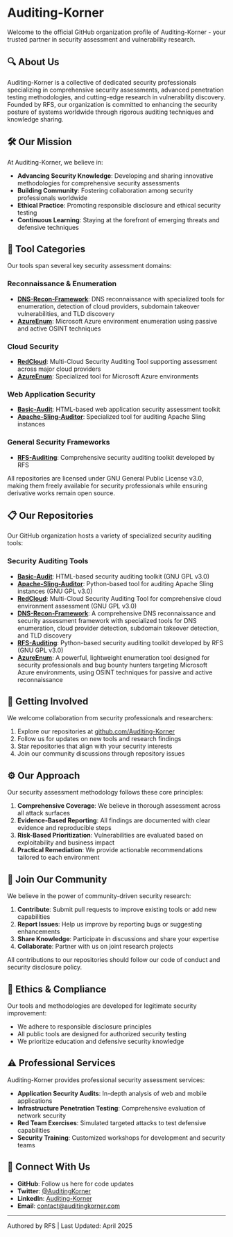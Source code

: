 # Auditing-Korner

Welcome to the official GitHub organization profile of Auditing-Korner - your trusted partner in security assessment and vulnerability research.

## 🔍 About Us

Auditing-Korner is a collective of dedicated security professionals specializing in comprehensive security assessments, advanced penetration testing methodologies, and cutting-edge research in vulnerability discovery. Founded by RFS, our organization is committed to enhancing the security posture of systems worldwide through rigorous auditing techniques and knowledge sharing.

## 🛠️ Our Mission

At Auditing-Korner, we believe in:

- **Advancing Security Knowledge**: Developing and sharing innovative methodologies for comprehensive security assessments
- **Building Community**: Fostering collaboration among security professionals worldwide
- **Ethical Practice**: Promoting responsible disclosure and ethical security testing
- **Continuous Learning**: Staying at the forefront of emerging threats and defensive techniques

## 🔧 Tool Categories

Our tools span several key security assessment domains:

### Reconnaissance & Enumeration
- [**DNS-Recon-Framework**](https://github.com/Auditing-Korner/DNS-Recon-Framework): DNS reconnaissance with specialized tools for enumeration, detection of cloud providers, subdomain takeover vulnerabilities, and TLD discovery
- [**AzureEnum**](https://github.com/Auditing-Korner/AzureEnum): Microsoft Azure environment enumeration using passive and active OSINT techniques

### Cloud Security
- [**RedCloud**](https://github.com/Auditing-Korner/RedCloud): Multi-Cloud Security Auditing Tool supporting assessment across major cloud providers
- [**AzureEnum**](https://github.com/Auditing-Korner/AzureEnum): Specialized tool for Microsoft Azure environments

### Web Application Security
- [**Basic-Audit**](https://github.com/Auditing-Korner/Basic-Audit): HTML-based web application security assessment toolkit
- [**Apache-Sling-Auditor**](https://github.com/Auditing-Korner/Apache-Sling-Auditor): Specialized tool for auditing Apache Sling instances

### General Security Frameworks
- [**RFS-Auditing**](https://github.com/Auditing-Korner/RFS-Auditing): Comprehensive security auditing toolkit developed by RFS

All repositories are licensed under GNU General Public License v3.0, making them freely available for security professionals while ensuring derivative works remain open source.

## 📋 Our Repositories

Our GitHub organization hosts a variety of specialized security auditing tools:

### Security Auditing Tools
- [**Basic-Audit**](https://github.com/Auditing-Korner/Basic-Audit): HTML-based security auditing toolkit (GNU GPL v3.0)
- [**Apache-Sling-Auditor**](https://github.com/Auditing-Korner/Apache-Sling-Auditor): Python-based tool for auditing Apache Sling instances (GNU GPL v3.0)
- [**RedCloud**](https://github.com/Auditing-Korner/RedCloud): Multi-Cloud Security Auditing Tool for comprehensive cloud environment assessment (GNU GPL v3.0)
- [**DNS-Recon-Framework**](https://github.com/Auditing-Korner/DNS-Recon-Framework): A comprehensive DNS reconnaissance and security assessment framework with specialized tools for DNS enumeration, cloud provider detection, subdomain takeover detection, and TLD discovery
- [**RFS-Auditing**](https://github.com/Auditing-Korner/RFS-Auditing): Python-based security auditing toolkit developed by RFS (GNU GPL v3.0)
- [**AzureEnum**](https://github.com/Auditing-Korner/AzureEnum): A powerful, lightweight enumeration tool designed for security professionals and bug bounty hunters targeting Microsoft Azure environments, using OSINT techniques for passive and active reconnaissance

## 🚀 Getting Involved

We welcome collaboration from security professionals and researchers:

1. Explore our repositories at [github.com/Auditing-Korner](https://github.com/Auditing-Korner)
2. Follow us for updates on new tools and research findings
3. Star repositories that align with your security interests
4. Join our community discussions through repository issues

## ⚙️ Our Approach

Our security assessment methodology follows these core principles:

1. **Comprehensive Coverage**: We believe in thorough assessment across all attack surfaces
2. **Evidence-Based Reporting**: All findings are documented with clear evidence and reproducible steps
3. **Risk-Based Prioritization**: Vulnerabilities are evaluated based on exploitability and business impact
4. **Practical Remediation**: We provide actionable recommendations tailored to each environment

## 📝 Join Our Community

We believe in the power of community-driven security research:

1. **Contribute**: Submit pull requests to improve existing tools or add new capabilities
2. **Report Issues**: Help us improve by reporting bugs or suggesting enhancements
3. **Share Knowledge**: Participate in discussions and share your expertise
4. **Collaborate**: Partner with us on joint research projects

All contributions to our repositories should follow our code of conduct and security disclosure policy.

## 📜 Ethics & Compliance

Our tools and methodologies are developed for legitimate security improvement:

- We adhere to responsible disclosure principles
- All public tools are designed for authorized security testing
- We prioritize education and defensive security knowledge

## ⚠️ Professional Services

Auditing-Korner provides professional security assessment services:

- **Application Security Audits**: In-depth analysis of web and mobile applications
- **Infrastructure Penetration Testing**: Comprehensive evaluation of network security
- **Red Team Exercises**: Simulated targeted attacks to test defensive capabilities
- **Security Training**: Customized workshops for development and security teams

## 🔗 Connect With Us

- **GitHub**: Follow us here for code updates
- **Twitter**: [@AuditingKorner](https://twitter.com/AuditingKorner)
- **LinkedIn**: [Auditing-Korner](https://linkedin.com/company/auditing-korner)
- **Email**: contact@auditingkorner.com

---

Authored by RFS | Last Updated: April 2025
